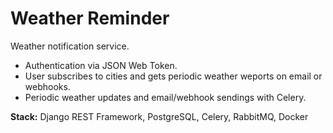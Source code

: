 # Weather Reminder



Weather notification service.

- Authentication via JSON Web Token.
- User subscribes to cities and gets periodic weather weports on email or webhooks.
- Periodic weather updates and email/webhook sendings with Celery.

<b>Stack:</b>  Django REST Framework, PostgreSQL, Celery, RabbitMQ, Docker
